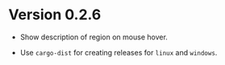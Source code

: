 # Version 0.2.6

* Show description of region on mouse hover.

* Use `cargo-dist` for creating releases for `linux` and `windows`.
